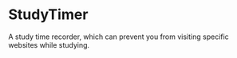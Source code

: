 # StudyTimer
A study time recorder, which can prevent you from visiting specific websites while studying.
